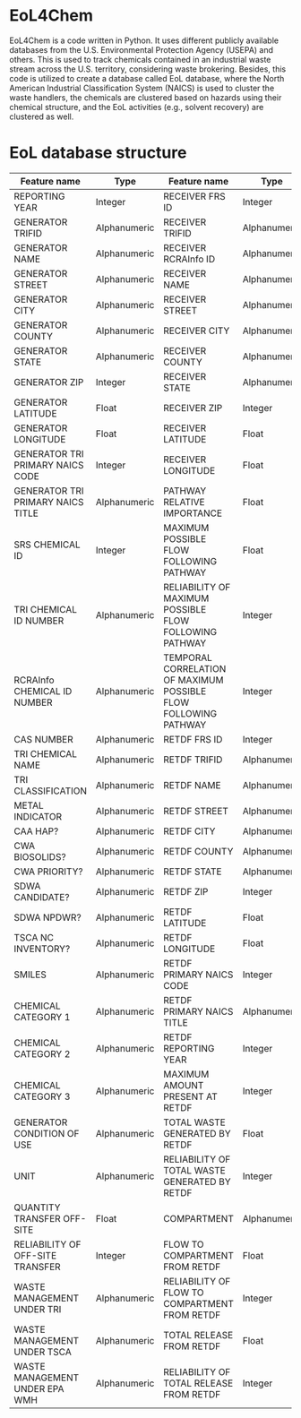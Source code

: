 # EoL4Chem

EoL4Chem is a code written in Python. It uses different publicly available databases from the U.S. Environmental Protection Agency
(USEPA) and others. This is used to track chemicals contained in an industrial waste stream across the U.S. territory, considering waste
brokering. Besides, this code is utilized to create a database called EoL database, where the North American Industrial Classification 
System (NAICS) is used to cluster the waste handlers, the chemicals are clustered based on hazards using their chemical structure, 
and the EoL activities (e.g., solvent recovery) are clustered as well. 


# EoL database structure

| Feature name | Type | Feature name | Type |
| ------------- | ------------- | ------------- | ------------- |
| REPORTING YEAR |	Integer | RECEIVER FRS ID	| Integer |
| GENERATOR TRIFID	| Alphanumeric | RECEIVER TRIFID	| Alphanumeric |
| GENERATOR NAME |	Alphanumeric | RECEIVER RCRAInfo ID	| Alphanumeric |
| GENERATOR STREET |	Alphanumeric | RECEIVER NAME	| Alphanumeric |
| GENERATOR CITY |	Alphanumeric | RECEIVER STREET	| Alphanumeric |
| GENERATOR COUNTY |	Alphanumeric | RECEIVER CITY	| Alphanumeric |
| GENERATOR STATE |	Alphanumeric | RECEIVER COUNTY	| Alphanumeric |
| GENERATOR ZIP |	Integer | RECEIVER STATE	| Alphanumeric |
| GENERATOR LATITUDE |	Float | RECEIVER ZIP	| Integer |
| GENERATOR LONGITUDE |	Float | RECEIVER LATITUDE	| Float |
| GENERATOR TRI PRIMARY NAICS CODE | Integer | RECEIVER LONGITUDE | Float |
| GENERATOR TRI PRIMARY NAICS TITLE | Alphanumeric | PATHWAY RELATIVE IMPORTANCE | Float |
| SRS CHEMICAL ID | Integer | MAXIMUM POSSIBLE FLOW FOLLOWING PATHWAY | Float |
| TRI CHEMICAL ID NUMBER | Alphanumeric | RELIABILITY OF MAXIMUM POSSIBLE FLOW FOLLOWING PATHWAY | Integer |
| RCRAInfo CHEMICAL ID NUMBER | Alphanumeric | TEMPORAL CORRELATION OF MAXIMUM POSSIBLE FLOW FOLLOWING PATHWAY | Integer |
| CAS NUMBER | Alphanumeric | RETDF FRS ID | Integer |
| TRI CHEMICAL NAME | Alphanumeric | RETDF TRIFID | Alphanumeric |
| TRI CLASSIFICATION | Alphanumeric | RETDF NAME | Alphanumeric |
| METAL INDICATOR | Alphanumeric | RETDF STREET | Alphanumeric |
| CAA HAP? | Alphanumeric | RETDF CITY | Alphanumeric |
| CWA BIOSOLIDS? | Alphanumeric | RETDF COUNTY | Alphanumeric |
| CWA PRIORITY? | Alphanumeric | RETDF STATE | Alphanumeric |
| SDWA CANDIDATE? | Alphanumeric | RETDF ZIP | Integer |
| SDWA NPDWR? | Alphanumeric | RETDF LATITUDE | Float |
| TSCA NC INVENTORY? | Alphanumeric | RETDF LONGITUDE | Float |
| SMILES | Alphanumeric | RETDF PRIMARY NAICS CODE | Integer |
| CHEMICAL CATEGORY 1 | Alphanumeric | RETDF PRIMARY NAICS TITLE | Alphanumeric |
| CHEMICAL CATEGORY 2 | Alphanumeric | RETDF REPORTING YEAR | Integer |
| CHEMICAL CATEGORY 3 | Alphanumeric | MAXIMUM AMOUNT PRESENT AT RETDF | Integer |
| GENERATOR CONDITION OF USE | Alphanumeric | TOTAL WASTE GENERATED BY RETDF | Float |
| UNIT | Alphanumeric | RELIABILITY OF TOTAL WASTE GENERATED BY RETDF | Integer |
| QUANTITY TRANSFER OFF-SITE | Float | COMPARTMENT | Alphanumeric |
| RELIABILITY OF OFF-SITE TRANSFER | Integer | FLOW TO COMPARTMENT FROM RETDF | Float |
| WASTE MANAGEMENT UNDER TRI | Alphanumeric | RELIABILITY OF FLOW TO COMPARTMENT FROM RETDF | Integer |
| WASTE MANAGEMENT UNDER TSCA | Alphanumeric | TOTAL RELEASE FROM RETDF | Float |
| WASTE MANAGEMENT UNDER EPA WMH | Alphanumeric | RELIABILITY OF TOTAL RELEASE FROM RETDF | Integer |

